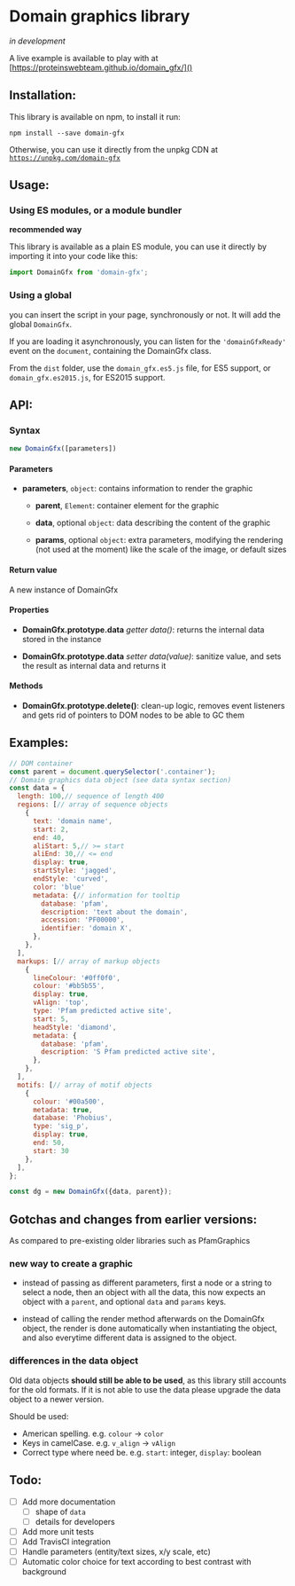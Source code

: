 Domain graphics library
=======================

_in development_

A live example is available to play with at
[https://proteinswebteam.github.io/domain_gfx/]()

Installation:
-------------

This library is available on npm, to install it run:

`npm install --save domain-gfx`

Otherwise, you can use it directly from the unpkg CDN at
[`https://unpkg.com/domain-gfx`]()

Usage:
------

### Using ES modules, or a module bundler

**recommended way**

This library is available as a plain ES module, you can use it directly
by importing it into your code like this:

```js
import DomainGfx from 'domain-gfx';
```

### Using a global

you can insert the script in your page, synchronously or not. It will
add the global `DomainGfx`.

If you are loading it asynchronously, you can listen for the
`'domainGfxReady'` event on the `document`, containing the DomainGfx
class.

From the `dist` folder, use the `domain_gfx.es5.js` file, for ES5
support, or `domain_gfx.es2015.js`, for ES2015 support.

API:
----

### Syntax

```js
new DomainGfx([parameters])
```

#### Parameters

 - **parameters**, `object`: contains information to render the graphic

   - **parent**, `Element`: container element for the graphic

   - **data**, optional `object`: data describing the content of the
   graphic

   - **params**, optional `object`: extra parameters, modifying the
   rendering (not used at the moment) like the scale of the image, or
   default sizes

#### Return value

A new instance of DomainGfx

#### Properties

 - **DomainGfx.prototype.data** *getter data()*: returns the internal
 data stored in the instance

 - **DomainGfx.prototype.data** *setter data(value)*: sanitize value,
 and sets the result as internal data and returns it

#### Methods

 - **DomainGfx.prototype.delete()**: clean-up logic, removes event
 listeners and gets rid of pointers to DOM nodes to be able to GC them

Examples:
---------

```js
// DOM container
const parent = document.querySelector('.container');
// Domain graphics data object (see data syntax section)
const data = {
  length: 100,// sequence of length 400
  regions: [// array of sequence objects
    {
      text: 'domain name',
      start: 2,
      end: 40,
      aliStart: 5,// >= start
      aliEnd: 30,// <= end
      display: true,
      startStyle: 'jagged',
      endStyle: 'curved',
      color: 'blue'
      metadata: {// information for tooltip
        database: 'pfam',
        description: 'text about the domain',
        accession: 'PF00000',
        identifier: 'domain X',
      },
    },
  ],
  markups: [// array of markup objects
    {
      lineColour: '#0ff0f0',
      colour: '#bb5b55',
      display: true,
      vAlign: 'top',
      type: 'Pfam predicted active site',
      start: 5,
      headStyle: 'diamond',
      metadata: {
        database: 'pfam',
        description: 'S Pfam predicted active site',
      },
    },
  ],
  motifs: [// array of motif objects
    {
      colour: '#00a500',
      metadata: true,
      database: 'Phobius',
      type: 'sig_p',
      display: true,
      end: 50,
      start: 30
    },
  ],
};

const dg = new DomainGfx({data, parent});

```

Gotchas and changes from earlier versions:
------------------------------------------

As compared to pre-existing older libraries such as PfamGraphics

### new way to create a graphic

 - instead of passing as different parameters, first a node or a string
 to select a node, then an object with all the data, this now expects
 an object with a `parent`, and optional `data` and `params` keys.

 - instead of calling the render method afterwards on the DomainGfx
 object, the render is done automatically when instantiating the object,
 and also everytime different data is assigned to the object.

### differences in the data object

Old data objects **should still be able to be used**, as this library
still accounts for the old formats. If it is not able to use the data
please upgrade the data object to a newer version.

Should be used:
 - American spelling. e.g. `colour` -> `color`
 - Keys in camelCase. e.g. `v_align` -> `vAlign`
 - Correct type where need be. e.g. `start`: integer, `display`: boolean


Todo:
-----

 - [ ] Add more documentation
   - [ ] shape of `data`
   - [ ] details for developers
 - [ ] Add more unit tests
 - [ ] Add TravisCI integration
 - [ ] Handle parameters (entity/text sizes, x/y scale, etc)
 - [ ] Automatic color choice for text according to best contrast with
 background
